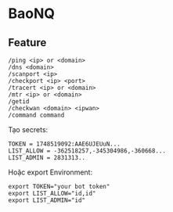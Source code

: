 # BaoNQ

## Feature

```text
/ping <ip> or <domain>
/dns <domain>
/scanport <ip>
/checkport <ip> <port>
/tracert <ip> or <domain>
/mtr <ip> or <domain>
/getid
/checkwan <domain> <ipwan>
/command command
```

Tạo secrets:

```text
TOKEN = 1748519092:AAE6UJEUuN...
LIST_ALLOW = -362518257,-345304986,-360668...
LIST_ADMIN = 2831313..
```


Hoặc export Environment:

```text
export TOKEN="your bot token"
export LIST_ALLOW="id,id"
export LIST_ADMIN="id"
```

